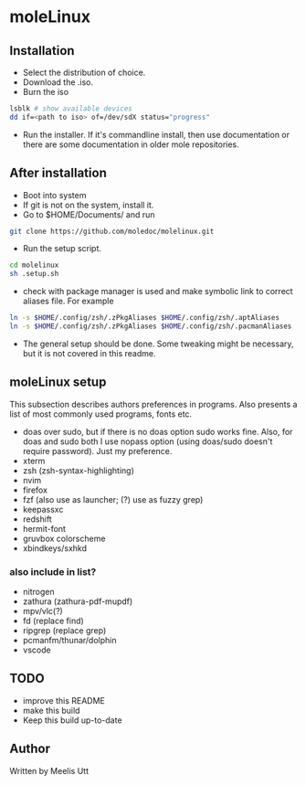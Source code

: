 
# moleLinux

## Installation

* Select the distribution of choice.
* Download the .iso.
* Burn the iso
  
```sh
lsblk # show available devices
dd if=<path to iso> of=/dev/sdX status="progress"
```

* Run the installer. If it's commandline install, then use documentation or there are some documentation in older mole<distro> repositories.

## After installation

* Boot into system
* If git is not on the system, install it.
* Go to $HOME/Documents/ and run

```sh
git clone https://github.com/moledoc/molelinux.git
```

* Run the setup script.

```sh
cd molelinux
sh .setup.sh
```

* check with package manager is used and make symbolic link to correct aliases file. For example

```sh
ln -s $HOME/.config/zsh/.zPkgAliases $HOME/.config/zsh/.aptAliases
ln -s $HOME/.config/zsh/.zPkgAliases $HOME/.config/zsh/.pacmanAliases
```

* The general setup should be done. Some tweaking might be necessary, but it is not covered in this readme.

## moleLinux setup

This subsection describes authors preferences in programs.
Also presents a list of most commonly used programs, fonts etc.

* doas over sudo, but if there is no doas option sudo works fine. Also, for doas and sudo both I use nopass option (using doas/sudo doesn't require password). Just my preference.
* xterm
* zsh (zsh-syntax-highlighting)
* nvim
* firefox
* fzf (also use as launcher; (?) use as fuzzy grep)
* keepassxc
* redshift
* hermit-font
* gruvbox colorscheme
* xbindkeys/sxhkd

### also include in list?

* nitrogen
* zathura (zathura-pdf-mupdf)
* mpv/vlc(?)
* fd (replace find)
* ripgrep (replace grep)
* pcmanfm/thunar/dolphin
* vscode

## TODO

* improve this README
* make this build
* Keep this build up-to-date

## Author

Written by
Meelis Utt
